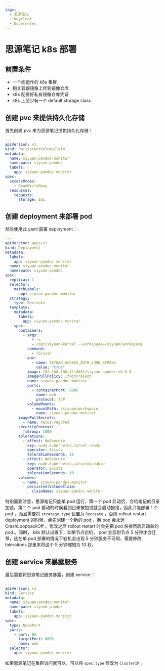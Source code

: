 ```yaml
---
tags:
  - 思源笔记
  - Keycloak
  - Kubernetes
---
```


# 思源笔记 k8s 部署

## 前置条件

- 一个能运作的 k8s 集群
- 相关容器镜像上传到镜像仓库
- k8s 配置好私有镜像仓库凭证
- k8s 上至少有一个 default storage class

## 创建 pvc 来提供持久化存储

首先创建 pvc 来为思源笔记提供持久化存储：

```yaml
---
apiVersion: v1
kind: PersistentVolumeClaim
metadata:
  name: siyuan-pandoc-monitor
  namespace: siyuan-pandoc
  labels:
    app: siyuan-pandoc-monitor
spec:
  accessModes:
    - ReadWriteMany
  resources:
    requests:
      storage: 1Gi
```

## 创建 deployment 来部署 pod

然后使用此 yaml 部署 deployment：

```yaml
---
apiVersion: apps/v1
kind: Deployment
metadata:
  labels:
    app: siyuan-pandoc-monitor
  name: siyuan-pandoc-monitor
  namespace: siyuan-pandoc
spec:
  replicas: 1
  selector:
    matchLabels:
      app: siyuan-pandoc-monitor
  strategy:
    type: Recreate
  template:
    metadata:
      labels:
        app: siyuan-pandoc-monitor
    spec:
      containers:
        - args:
            - -c
            - /opt/siyuan/kernel --workspace=/siyuan/workspace
          command:
            - /bin/sh
          env:
            - name: SIYUAN_ACCESS_AUTH_CODE_BYPASS
              value: "true"
          image: 192.168.100.12:8082/siyuan-pandoc:v3.0.9
          imagePullPolicy: IfNotPresent
          name: siyuan-pandoc-monitor
          ports:
            - containerPort: 6806
              name: web
              protocol: TCP
          volumeMounts:
            - mountPath: /siyuan/workspace
              name: siyuan-pandoc-monitor
      imagePullSecrets:
        - name: nexus-regcred
      securityContext:
        fsGroup: 1000
      tolerations:
        - effect: NoExecute
          key: node.kubernetes.io/not-ready
          operator: Exists
          tolerationSeconds: 10
        - effect: NoExecute
          key: node.kubernetes.io/unreachable
          operator: Exists
          tolerationSeconds: 10
      volumes:
        - name: siyuan-pandoc-monitor
          persistentVolumeClaim:
            claimName: siyuan-pandoc-monitor
```

特别需要注意，思源笔记只能单 pod 运行，第一个 pod 启动后，会给笔记的目录加锁，第二个 pod 启动的时候看到目录被加锁就会启动报错，因此只能部署 1 个 pod ，而且需要将 `strategy.type` 设置为 `Recreate` ，否则 rollout restart deployment 的时候，会先创建一个新的 pod ，新 pod 会永远 CrashLoopbackOff 。修改之后 rollout restart 时会先把 pod 杀掉然后启动新的 pod 。同时， k8s 默认设置下，如果节点宕机， pod 会忍耐节点 5 分钟才会迁移，这在单 pod 部署的情况下宕机会出现 5 分钟服务不可用，需要修改 tolerations 那里来将这个 5 分钟缩短为 10 秒。

## 创建 service 来暴露服务

最后需要将思源笔记服务暴露，创建 service ：

```yaml
---
apiVersion: v1
kind: Service
metadata:
  name: siyuan-pandoc-monitor
  namespace: siyuan-pandoc
  labels:
    app: siyuan-pandoc-monitor
spec:
  type: NodePort
  ports:
    - port: 80
      targetPort: 6806
      name: web
  selector:
    app: siyuan-pandoc-monitor
```

如果思源笔记在集群访问就可以，可以将 `spec.type` 修改为 `ClusterIP` 。
